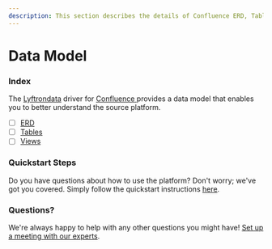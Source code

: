 ```yaml
---
description: This section describes the details of Confluence ERD, Tables, and Views.
---
```


# Data Model

### Index

The  [Lyftrondata](https://www.lyftrondata.com/) driver for [Confluence](https://www.lyftrondata.com/integration/confluence/)[ ](https://www.lyftrondata.com/integration/confluence/)provides a data model that enables you to better understand the source platform.

* [ ] [ERD](../../../business-analytics/confluence/data-model/erd.md)
* [ ] [Tables](../../../business-analytics/confluence/data-model/tables.md)
* [ ] [Views](../../../business-analytics/confluence/data-model/views.md)

### Quickstart Steps

Do you have questions about how to use the platform? Don't worry; we've got you covered. Simply follow the quickstart instructions [here](../../../../quickstart-steps.md).

### Questions? <a href="#questions" id="questions"></a>

We're always happy to help with any other questions you might have! [Set up a meeting with our experts](https://www.lyftrondata.com/book-a-meeting/).

